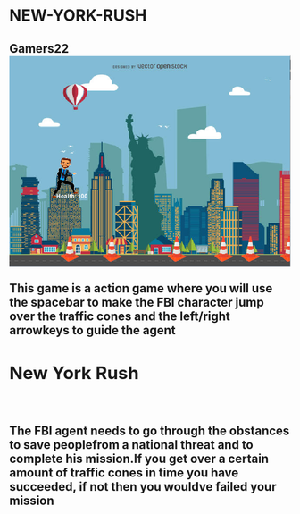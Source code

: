 # NEW-YORK-RUSH
<h2>Gamers22<h/2>
<img src =" https://github.com/AdrianaNebija/NEW-YORK-RUSH/blob/master/pt2.PNG    ">
<p>This game is a action game where you will use the spacebar to make the FBI character jump over the traffic cones and the left/right arrowkeys to guide the agent<p/>
<h2> New York Rush </h2>
<img src ="     ">
<p> The FBI agent needs to go through the obstances to save peoplefrom a national threat and to complete his mission.If you get over a certain amount of traffic cones in time you have succeeded, if not then you wouldve failed your mission</p>

